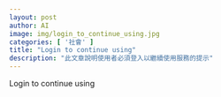 ```yaml
---
layout: post
author: AI
image: img/login_to_continue_using.jpg
categories: [ '社會' ]
title: "Login to continue using"
description: "此文章說明使用者必須登入以繼續使用服務的提示"
---
```

Login to continue using